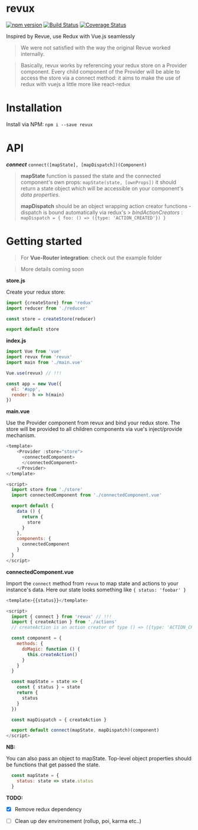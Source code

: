 
# revux
[![npm version](https://badge.fury.io/js/revux.svg)](https://badge.fury.io/js/revux)
[![Build Status](https://travis-ci.org/edvincandon/revux.svg?branch=master)](https://travis-ci.org/edvincandon/revux)
[![Coverage Status](https://coveralls.io/repos/github/edvincandon/revux/badge.svg?branch=master)](https://coveralls.io/github/edvincandon/revux?branch=master)

Inspired by Revue, use Redux with Vue.js seamlessly
> We were not satisfied with the way the original Revue worked internally.

> Basically, revux works by referencing your redux store on a Provider component. Every child component of the Provider will be able to access the store via a connect method: it aims to make the use of redux with vuejs a little more like react-redux

# Installation
Install via NPM: `npm i --save revux`

# API
***connect***
`connect([mapState], [mapDispatch])(Component)`

> **mapState** function is passed the state and the connected component's own props:  `mapState(state, [ownProps])`
> it should return a state object which will be accessible on your component's *data properties*.
>
> **mapDispatch** should be an object wrapping action creator functions - dispatch is bound automatically via redux's > *bindActionCreators* : `mapDispatch = { foo: () => ({type: 'ACTION_CREATED'}) }`



# Getting started
> For **Vue-Router integration**: check out the example folder

> More details coming soon

**store.js**

Create your redux store:
```js
import {createStore} from 'redux'
import reducer from './reducer'

const store = createStore(reducer)

export default store
```

**index.js**

```js
import Vue from 'vue'
import revux from 'revux'
import main from './main.vue'

Vue.use(revux) // !!!

const app = new Vue({
  el: '#app',
  render: h => h(main)
})
```

**main.vue**

Use the Provider component from revux and bind your redux store. The store will be provided to all children components via vue's inject/provide mechanism.

```js
<template>
    <Provider :store="store">
      <connectedComponent>
      </connectedComponent>
    </Provider>
</template>

<script>
  import store from './store'
  import connectedComponent from './connectedComponent.vue'

  export default {
    data () {
      return {
        store
      }
    },
    components: {
      connectedComponent
    }
  }
</script>
```

**connectedComponent.vue**

Import the `connect` method from `revux` to map state and actions to your instance's data.
Here our state looks something like `{ status: 'foobar' }`

```js
<template>{{status}}</template>

<script>
  import { connect } from 'revux' // !!!
  import { createAction } from './actions'
  // createAction is an action creator of type () => ({type: 'ACTION_CREATED'})

  const component = {
    methods: {
      doMagic: function () {
        this.createAction()
      }
    }
  }

  const mapState = state => {
    const { status } = state
    return {
      status
    }
  })

  const mapDispatch = { createAction }

  export default connect(mapState, mapDispatch)(component)
</script>
```

**NB:**

You can also pass an object to mapState.
Top-level object properties should be functions that get passed the state.

```js
  const mapState = {
    status: state => state.status
  }
```

**TODO:**
- [x] Remove redux dependency
- [ ] Clean up dev environement (rollup, poi, karma etc..)

